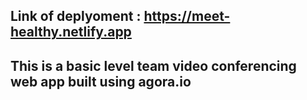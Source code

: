  ## Link of deplyoment : https://meet-healthy.netlify.app

## This is a basic level team video conferencing web app built using agora.io 